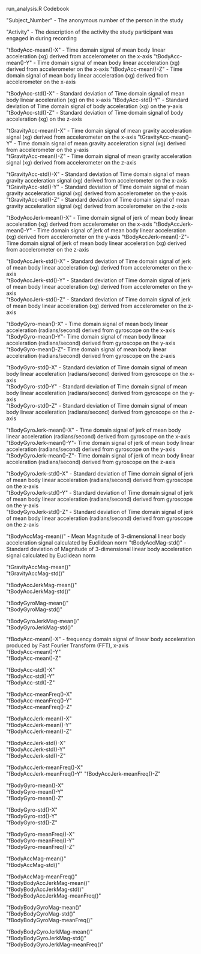 run_analysis.R Codebook

"Subject_Number"      - The anonymous number of the person in the study                 

"Activity"            - The description of the activity the study participant was engaged in during recording           

"tBodyAcc-mean()-X"   - Time domain signal of mean body linear acceleration (xg) derived from accelerometer on the x-axis "tBodyAcc-mean()-Y"   - Time domain signal of mean body linear acceleration (xg) derived from accelerometer on the x-axis "tBodyAcc-mean()-Z"   - Time domain signal of mean body linear acceleration (xg) derived from accelerometer on the x-axis  

"tBodyAcc-std()-X"    - Standard deviation of Time domain signal of mean body linear acceleration (xg) on the x-axis
"tBodyAcc-std()-Y"    - Standard deviation of Time domain signal of body acceleration (xg) on the y-axis                
"tBodyAcc-std()-Z"    - Standard deviation of Time domain signal of body acceleration (xg) on the z-axis

"tGravityAcc-mean()-X" - Time domain signal of mean gravity acceleration signal (xg) derived from accelerometer on the x-axis 
"tGravityAcc-mean()-Y" - Time domain signal of mean gravity acceleration signal (xg) derived from accelerometer on the y-axis         
"tGravityAcc-mean()-Z"  - Time domain signal of mean gravity acceleration signal (xg) derived from accelerometer on the z-axis                

"tGravityAcc-std()-X"  - Standard deviation of Time domain signal of mean gravity acceleration signal (xg) derived from accelerometer on the x-axis         
"tGravityAcc-std()-Y"  - Standard deviation of Time domain signal of mean gravity acceleration signal (xg) derived from accelerometer on the y-axis            
"tGravityAcc-std()-Z"  - Standard deviation of Time domain signal of mean gravity acceleration signal (xg) derived from accelerometer on the z-axis          

"tBodyAccJerk-mean()-X" - Time domain signal of jerk of mean body linear acceleration (xg) derived from accelerometer on the x-axis
"tBodyAccJerk-mean()-Y" - Time domain signal of jerk of mean body linear acceleration (xg) derived from accelerometer on the y-axis 
"tBodyAccJerk-mean()-Z"- Time domain signal of jerk of mean body linear acceleration (xg) derived from accelerometer on the z-axis           

"tBodyAccJerk-std()-X" - Standard deviation of Time domain signal of jerk of mean body linear acceleration (xg) derived from accelerometer on the x-axis           
"tBodyAccJerk-std()-Y"  - Standard deviation of Time domain signal of jerk of mean body linear acceleration (xg) derived from accelerometer on the y-axis          
"tBodyAccJerk-std()-Z" - Standard deviation of Time domain signal of jerk of mean body linear acceleration (xg) derived from accelerometer on the z-axis           

"tBodyGyro-mean()-X" - Time domain signal of mean body linear acceleration (radians/second) derived from gyroscope on the x-axis  
"tBodyGyro-mean()-Y"- Time domain signal of mean body linear acceleration (radians/second) derived from gyroscope on the y-axis               
"tBodyGyro-mean()-Z"- Time domain signal of mean body linear acceleration (radians/second) derived from gyroscope on the z-axis                

"tBodyGyro-std()-X" - Standard deviation of Time domain signal of mean body linear acceleration (radians/second) derived from gyroscope on the x-axis                
"tBodyGyro-std()-Y"  - Standard deviation of Time domain signal of mean body linear acceleration (radians/second) derived from gyroscope on the y-axis              
"tBodyGyro-std()-Z"  - Standard deviation of Time domain signal of mean body linear acceleration (radians/second) derived from gyroscope on the z-axis             

"tBodyGyroJerk-mean()-X" - Time domain signal of jerk of mean body linear acceleration (radians/second) derived from gyroscope on the x-axis            
"tBodyGyroJerk-mean()-Y"- Time domain signal of jerk of mean body linear acceleration (radians/second) derived from gyroscope on the y-axis           
"tBodyGyroJerk-mean()-Z"- Time domain signal of jerk of mean body linear acceleration (radians/second) derived from gyroscope on the z-axis            

"tBodyGyroJerk-std()-X"  - Standard deviation of Time domain signal of jerk of mean body linear acceleration (radians/second) derived from gyroscope on the x-axis          
"tBodyGyroJerk-std()-Y" - Standard deviation of Time domain signal of jerk of mean body linear acceleration (radians/second) derived from gyroscope on the y-axis           
"tBodyGyroJerk-std()-Z" - Standard deviation of Time domain signal of jerk of mean body linear acceleration (radians/second) derived from gyroscope on the z-axis          

"tBodyAccMag-mean()"  - Mean Magnitude of 3-dimensional linear body acceleration signal calculated by Euclidean norm      "tBodyAccMag-std()" - Standard deviation of Magnitude of 3-dimensional linear body acceleration signal calculated by Euclidean norm               

"tGravityAccMag-mean()"           
"tGravityAccMag-std()"           

"tBodyAccJerkMag-mean()"          
"tBodyAccJerkMag-std()"          

"tBodyGyroMag-mean()"            
"tBodyGyroMag-std()"             

"tBodyGyroJerkMag-mean()"         
"tBodyGyroJerkMag-std()"         

"fBodyAcc-mean()-X"           - frequency domain signal of linear body acceleration produced by Fast Fourier Transform (FFT), x-axis    
"fBodyAcc-mean()-Y"              
"fBodyAcc-mean()-Z"               

"fBodyAcc-std()-X"               
"fBodyAcc-std()-Y"                
"fBodyAcc-std()-Z"               

"fBodyAcc-meanFreq()-X"           
"fBodyAcc-meanFreq()-Y"          
"fBodyAcc-meanFreq()-Z"           

"fBodyAccJerk-mean()-X"          
"fBodyAccJerk-mean()-Y"           
"fBodyAccJerk-mean()-Z"          

"fBodyAccJerk-std()-X"            
"fBodyAccJerk-std()-Y"           
"fBodyAccJerk-std()-Z"            

"fBodyAccJerk-meanFreq()-X"      
"fBodyAccJerk-meanFreq()-Y"
"fBodyAccJerk-meanFreq()-Z"      

"fBodyGyro-mean()-X"              
"fBodyGyro-mean()-Y"             
"fBodyGyro-mean()-Z"              

"fBodyGyro-std()-X"              
"fBodyGyro-std()-Y"               
"fBodyGyro-std()-Z"              

"fBodyGyro-meanFreq()-X"          
"fBodyGyro-meanFreq()-Y"         
"fBodyGyro-meanFreq()-Z"         

"fBodyAccMag-mean()"             
"fBodyAccMag-std()"               

"fBodyAccMag-meanFreq()"         
"fBodyBodyAccJerkMag-mean()"      
"fBodyBodyAccJerkMag-std()"      
"fBodyBodyAccJerkMag-meanFreq()"

"fBodyBodyGyroMag-mean()"        
"fBodyBodyGyroMag-std()"          
"fBodyBodyGyroMag-meanFreq()"    

"fBodyBodyGyroJerkMag-mean()"    
"fBodyBodyGyroJerkMag-std()"     
"fBodyBodyGyroJerkMag-meanFreq()"
